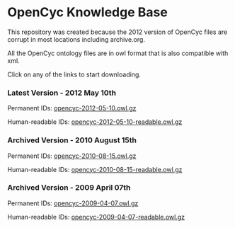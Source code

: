 # OpenCyc Knowledge Base

This repository was created because the 2012 version of OpenCyc files are corrupt in most locations including archive.org. 

All the OpenCyc ontology files are in owl format that is also compatible with xml.

Click on any of the links to start downloading.

### Latest Version - 2012 May 10th

Permanent IDs: [opencyc-2012-05-10.owl.gz](https://github.com/therohk/opencyc-kb/raw/main/opencyc-2012-05-10.owl.gz)

Human-readable IDs: [opencyc-2012-05-10-readable.owl.gz](https://github.com/therohk/opencyc-kb/raw/main/opencyc-2012-05-10-readable.owl.gz)

### Archived Version - 2010 August 15th

Permanent IDs: [opencyc-2010-08-15.owl.gz](https://github.com/therohk/opencyc-kb/raw/main/opencyc-2010-08-15.owl.gz)

Human-readable IDs: [opencyc-2010-08-15-readable.owl.gz](https://github.com/therohk/opencyc-kb/raw/main/opencyc-2010-08-15-readable.owl.gz)

### Archived Version - 2009 April 07th

Permanent IDs: [opencyc-2009-04-07.owl.gz](https://github.com/therohk/opencyc-kb/raw/main/opencyc-2009-04-07.owl.gz)

Human-readable IDs: [opencyc-2009-04-07-readable.owl.gz](https://github.com/therohk/opencyc-kb/raw/main/opencyc-2009-04-07-readable.owl.gz)

